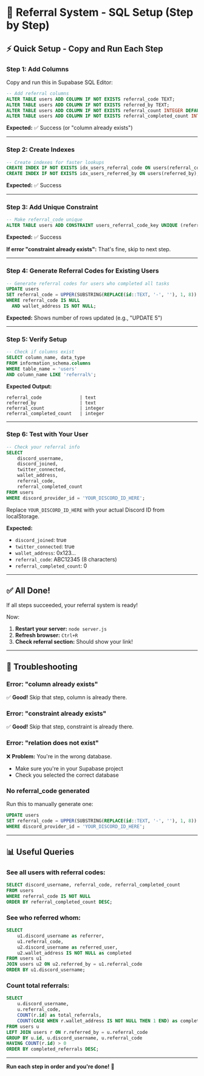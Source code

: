 # 🚀 Referral System - SQL Setup (Step by Step)

## ⚡ Quick Setup - Copy and Run Each Step

### **Step 1: Add Columns**

Copy and run this in Supabase SQL Editor:

```sql
-- Add referral columns
ALTER TABLE users ADD COLUMN IF NOT EXISTS referral_code TEXT;
ALTER TABLE users ADD COLUMN IF NOT EXISTS referred_by TEXT;
ALTER TABLE users ADD COLUMN IF NOT EXISTS referral_count INTEGER DEFAULT 0;
ALTER TABLE users ADD COLUMN IF NOT EXISTS referral_completed_count INTEGER DEFAULT 0;
```

**Expected:** ✅ Success (or "column already exists")

---

### **Step 2: Create Indexes**

```sql
-- Create indexes for faster lookups
CREATE INDEX IF NOT EXISTS idx_users_referral_code ON users(referral_code);
CREATE INDEX IF NOT EXISTS idx_users_referred_by ON users(referred_by);
```

**Expected:** ✅ Success

---

### **Step 3: Add Unique Constraint**

```sql
-- Make referral_code unique
ALTER TABLE users ADD CONSTRAINT users_referral_code_key UNIQUE (referral_code);
```

**Expected:** ✅ Success

**If error "constraint already exists":** That's fine, skip to next step.

---

### **Step 4: Generate Referral Codes for Existing Users**

```sql
-- Generate referral codes for users who completed all tasks
UPDATE users 
SET referral_code = UPPER(SUBSTRING(REPLACE(id::TEXT, '-', ''), 1, 8))
WHERE referral_code IS NULL 
  AND wallet_address IS NOT NULL;
```

**Expected:** Shows number of rows updated (e.g., "UPDATE 5")

---

### **Step 5: Verify Setup**

```sql
-- Check if columns exist
SELECT column_name, data_type 
FROM information_schema.columns 
WHERE table_name = 'users' 
AND column_name LIKE 'referral%';
```

**Expected Output:**
```
referral_code              | text
referred_by                | text
referral_count             | integer
referral_completed_count   | integer
```

---

### **Step 6: Test with Your User**

```sql
-- Check your referral info
SELECT 
    discord_username,
    discord_joined,
    twitter_connected,
    wallet_address,
    referral_code,
    referral_completed_count
FROM users
WHERE discord_provider_id = 'YOUR_DISCORD_ID_HERE';
```

Replace `YOUR_DISCORD_ID_HERE` with your actual Discord ID from localStorage.

**Expected:**
- `discord_joined`: true
- `twitter_connected`: true
- `wallet_address`: 0x123...
- `referral_code`: ABC12345 (8 characters)
- `referral_completed_count`: 0

---

## ✅ All Done!

If all steps succeeded, your referral system is ready!

Now:
1. **Restart your server:** `node server.js`
2. **Refresh browser:** `Ctrl+R`
3. **Check referral section:** Should show your link!

---

## 🐛 Troubleshooting

### **Error: "column already exists"**
✅ **Good!** Skip that step, column is already there.

### **Error: "constraint already exists"**
✅ **Good!** Skip that step, constraint is already there.

### **Error: "relation does not exist"**
❌ **Problem:** You're in the wrong database.
- Make sure you're in your Supabase project
- Check you selected the correct database

### **No referral_code generated**
Run this to manually generate one:

```sql
UPDATE users 
SET referral_code = UPPER(SUBSTRING(REPLACE(id::TEXT, '-', ''), 1, 8))
WHERE discord_provider_id = 'YOUR_DISCORD_ID_HERE';
```

---

## 📊 Useful Queries

### **See all users with referral codes:**
```sql
SELECT discord_username, referral_code, referral_completed_count
FROM users
WHERE referral_code IS NOT NULL
ORDER BY referral_completed_count DESC;
```

### **See who referred whom:**
```sql
SELECT 
    u1.discord_username as referrer,
    u1.referral_code,
    u2.discord_username as referred_user,
    u2.wallet_address IS NOT NULL as completed
FROM users u1
JOIN users u2 ON u2.referred_by = u1.referral_code
ORDER BY u1.discord_username;
```

### **Count total referrals:**
```sql
SELECT 
    u.discord_username,
    u.referral_code,
    COUNT(r.id) as total_referrals,
    COUNT(CASE WHEN r.wallet_address IS NOT NULL THEN 1 END) as completed_referrals
FROM users u
LEFT JOIN users r ON r.referred_by = u.referral_code
GROUP BY u.id, u.discord_username, u.referral_code
HAVING COUNT(r.id) > 0
ORDER BY completed_referrals DESC;
```

---

**Run each step in order and you're done!** 🎉
